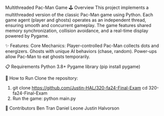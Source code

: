 Multithreaded Pac-Man Game
🕹 Overview
This project implements a multithreaded version of the classic Pac-Man game using Python. Each game agent (player and ghosts) operates as an independent thread, ensuring smooth and concurrent gameplay. The game features shared memory synchronization, collision avoidance, and a real-time display powered by Pygame.

✨ Features:
Core Mechanics:
Player-controlled Pac-Man collects dots and energizers.
Ghosts with unique AI behaviors (chase, random).
Power-ups allow Pac-Man to eat ghosts temporarily.

📋 Requirements
Python 3.8+
Pygame library (pip install pygame)

🚀 How to Run
Clone the repository:
1. git clone https://github.com/Justin-HAL/320-fa24-Final-Exam
cd 320-fa24-Final-Exam
2. Run the game:
python main.py

👥 Contributors
Ben Tran
Daniel Leone
Justin Halvorson
